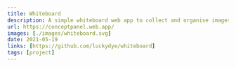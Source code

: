 ```yaml
---
title: Whiteboard
description: A simple whiteboard web app to collect and organise images and text.
url: https://conceptpanel.web.app/
images: [./images/whiteboard.svg]
date: 2021-05-19
links: [https://github.com/luckydye/whiteboard]
tags: [project]
---
```

